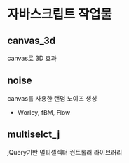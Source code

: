 # 자바스크립트 작업물

## canvas_3d

canvas로 3D 효과


## noise

canvas를 사용한 랜덤 노이즈 생성 
- Worley, fBM, Flow

## multiselct_j

jQuery기반 멀티셀렉터 컨트롤러 라이브러리
